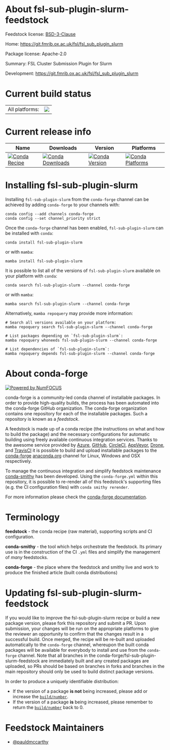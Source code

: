 About fsl-sub-plugin-slurm-feedstock
====================================

Feedstock license: [BSD-3-Clause](https://github.com/conda-forge/fsl-sub-plugin-slurm-feedstock/blob/main/LICENSE.txt)

Home: https://git.fmrib.ox.ac.uk/fsl/fsl_sub_plugin_slurm

Package license: Apache-2.0

Summary: FSL Cluster Submission Plugin for Slurm

Development: https://git.fmrib.ox.ac.uk/fsl/fsl_sub_plugin_slurm

Current build status
====================


<table><tr><td>All platforms:</td>
    <td>
      <a href="https://dev.azure.com/conda-forge/feedstock-builds/_build/latest?definitionId=19009&branchName=main">
        <img src="https://dev.azure.com/conda-forge/feedstock-builds/_apis/build/status/fsl-sub-plugin-slurm-feedstock?branchName=main">
      </a>
    </td>
  </tr>
</table>

Current release info
====================

| Name | Downloads | Version | Platforms |
| --- | --- | --- | --- |
| [![Conda Recipe](https://img.shields.io/badge/recipe-fsl--sub--plugin--slurm-green.svg)](https://anaconda.org/conda-forge/fsl-sub-plugin-slurm) | [![Conda Downloads](https://img.shields.io/conda/dn/conda-forge/fsl-sub-plugin-slurm.svg)](https://anaconda.org/conda-forge/fsl-sub-plugin-slurm) | [![Conda Version](https://img.shields.io/conda/vn/conda-forge/fsl-sub-plugin-slurm.svg)](https://anaconda.org/conda-forge/fsl-sub-plugin-slurm) | [![Conda Platforms](https://img.shields.io/conda/pn/conda-forge/fsl-sub-plugin-slurm.svg)](https://anaconda.org/conda-forge/fsl-sub-plugin-slurm) |

Installing fsl-sub-plugin-slurm
===============================

Installing `fsl-sub-plugin-slurm` from the `conda-forge` channel can be achieved by adding `conda-forge` to your channels with:

```
conda config --add channels conda-forge
conda config --set channel_priority strict
```

Once the `conda-forge` channel has been enabled, `fsl-sub-plugin-slurm` can be installed with `conda`:

```
conda install fsl-sub-plugin-slurm
```

or with `mamba`:

```
mamba install fsl-sub-plugin-slurm
```

It is possible to list all of the versions of `fsl-sub-plugin-slurm` available on your platform with `conda`:

```
conda search fsl-sub-plugin-slurm --channel conda-forge
```

or with `mamba`:

```
mamba search fsl-sub-plugin-slurm --channel conda-forge
```

Alternatively, `mamba repoquery` may provide more information:

```
# Search all versions available on your platform:
mamba repoquery search fsl-sub-plugin-slurm --channel conda-forge

# List packages depending on `fsl-sub-plugin-slurm`:
mamba repoquery whoneeds fsl-sub-plugin-slurm --channel conda-forge

# List dependencies of `fsl-sub-plugin-slurm`:
mamba repoquery depends fsl-sub-plugin-slurm --channel conda-forge
```


About conda-forge
=================

[![Powered by
NumFOCUS](https://img.shields.io/badge/powered%20by-NumFOCUS-orange.svg?style=flat&colorA=E1523D&colorB=007D8A)](https://numfocus.org)

conda-forge is a community-led conda channel of installable packages.
In order to provide high-quality builds, the process has been automated into the
conda-forge GitHub organization. The conda-forge organization contains one repository
for each of the installable packages. Such a repository is known as a *feedstock*.

A feedstock is made up of a conda recipe (the instructions on what and how to build
the package) and the necessary configurations for automatic building using freely
available continuous integration services. Thanks to the awesome service provided by
[Azure](https://azure.microsoft.com/en-us/services/devops/), [GitHub](https://github.com/),
[CircleCI](https://circleci.com/), [AppVeyor](https://www.appveyor.com/),
[Drone](https://cloud.drone.io/welcome), and [TravisCI](https://travis-ci.com/)
it is possible to build and upload installable packages to the
[conda-forge](https://anaconda.org/conda-forge) [anaconda.org](https://anaconda.org/)
channel for Linux, Windows and OSX respectively.

To manage the continuous integration and simplify feedstock maintenance
[conda-smithy](https://github.com/conda-forge/conda-smithy) has been developed.
Using the ``conda-forge.yml`` within this repository, it is possible to re-render all of
this feedstock's supporting files (e.g. the CI configuration files) with ``conda smithy rerender``.

For more information please check the [conda-forge documentation](https://conda-forge.org/docs/).

Terminology
===========

**feedstock** - the conda recipe (raw material), supporting scripts and CI configuration.

**conda-smithy** - the tool which helps orchestrate the feedstock.
                   Its primary use is in the construction of the CI ``.yml`` files
                   and simplify the management of *many* feedstocks.

**conda-forge** - the place where the feedstock and smithy live and work to
                  produce the finished article (built conda distributions)


Updating fsl-sub-plugin-slurm-feedstock
=======================================

If you would like to improve the fsl-sub-plugin-slurm recipe or build a new
package version, please fork this repository and submit a PR. Upon submission,
your changes will be run on the appropriate platforms to give the reviewer an
opportunity to confirm that the changes result in a successful build. Once
merged, the recipe will be re-built and uploaded automatically to the
`conda-forge` channel, whereupon the built conda packages will be available for
everybody to install and use from the `conda-forge` channel.
Note that all branches in the conda-forge/fsl-sub-plugin-slurm-feedstock are
immediately built and any created packages are uploaded, so PRs should be based
on branches in forks and branches in the main repository should only be used to
build distinct package versions.

In order to produce a uniquely identifiable distribution:
 * If the version of a package **is not** being increased, please add or increase
   the [``build/number``](https://docs.conda.io/projects/conda-build/en/latest/resources/define-metadata.html#build-number-and-string).
 * If the version of a package **is** being increased, please remember to return
   the [``build/number``](https://docs.conda.io/projects/conda-build/en/latest/resources/define-metadata.html#build-number-and-string)
   back to 0.

Feedstock Maintainers
=====================

* [@pauldmccarthy](https://github.com/pauldmccarthy/)

